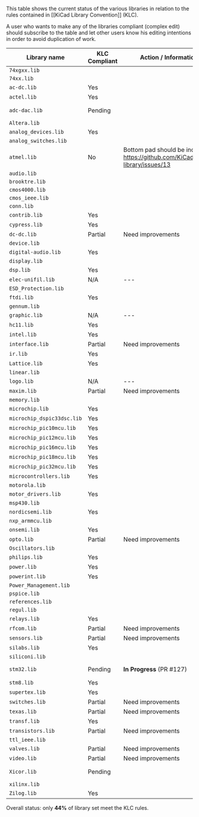 This table shows the current status of the various libraries in relation to the rules contained in [[KiCad Library Convention]] (KLC).

A user who wants to make any of the libraries compliant (complex edit) should subscribe to the table and let other users know his editing intentions in order to avoid duplication of work.

| Library name               | KLC Compliant | Action / Information    | By person          |
|----------------------------|---------------|-------------------------|--------------------|
| `74xgxx.lib`               |               |                         |                    |
| `74xx.lib`                 |               |                         |                    |
| `ac-dc.lib`                | Yes           |                         |                    |
| `actel.lib`                | Yes           |                         |                    |
| `adc-dac.lib`              | Pending       |                         | Kerusey Karyu      |
| `Altera.lib`               |               |                         |                    |
| `analog_devices.lib`       | Yes           |                         |                    |
| `analog_switches.lib`      |               |                         |                    |
| `atmel.lib`                | No            | Bottom pad should be included. https://github.com/KiCad/kicad-library/issues/13 |                    |
| `audio.lib`                |               |                         |                    |
| `brooktre.lib`             |               |                         |                    |
| `cmos4000.lib`             |               |                         |                    |
| `cmos_ieee.lib`            |               |                         |                    |
| `conn.lib`                 |               |                         |                    |
| `contrib.lib`              | Yes           |                         |                    |
| `cypress.lib`              | Yes           |                         |                    |
| `dc-dc.lib`                | Partial       | Need improvements       |                    |
| `device.lib`               |               |                         |                    |
| `digital-audio.lib`        | Yes           |                         |                    |
| `display.lib`              |               |                         |                    |
| `dsp.lib`                  | Yes           |                         |                    |
| `elec-unifil.lib`          | N/A           | ---                     | ---                |
| `ESD_Protection.lib`       |               |                         |                    |
| `ftdi.lib`                 | Yes           |                         |                    |
| `gennum.lib`               |               |                         |                    |
| `graphic.lib`              | N/A           | ---                     | ---                |
| `hc11.lib`                 | Yes           |                         |                    |
| `intel.lib`                | Yes           |                         |                    |
| `interface.lib`            | Partial       | Need improvements       |                    |
| `ir.lib`                   | Yes           |                         |                    |
| `Lattice.lib`              | Yes           |                         |                    |
| `linear.lib`               |               |                         |                    |
| `logo.lib`                 | N/A           | ---                     | ---                |
| `maxim.lib`                | Partial       | Need improvements       |                    |
| `memory.lib`               |               |                         |                    |
| `microchip.lib`            | Yes           |                         |                    |
| `microchip_dspic33dsc.lib` | Yes           |                         |                    |
| `microchip_pic10mcu.lib`   | Yes           |                         |                    |
| `microchip_pic12mcu.lib`   | Yes           |                         |                    |
| `microchip_pic16mcu.lib`   | Yes           |                         |                    |
| `microchip_pic18mcu.lib`   | Yes           |                         |                    |
| `microchip_pic32mcu.lib`   | Yes           |                         |                    |
| `microcontrollers.lib`     | Yes           |                         |                    |
| `motorola.lib`             |               |                         |                    |
| `motor_drivers.lib`        | Yes           |                         |                    |
| `msp430.lib`               |               |                         |                    |
| `nordicsemi.lib`           | Yes           |                         |                    |
| `nxp_armmcu.lib`           |               |                         |                    |
| `onsemi.lib`               | Yes           |                         |                    |
| `opto.lib`                 | Partial       | Need improvements       |                    |
| `Oscillators.lib`          |               |                         |                    |
| `philips.lib`              | Yes           |                         |                    |
| `power.lib`                | Yes           |                         |                    |
| `powerint.lib`             | Yes           |                         |                    |
| `Power_Management.lib`     |               |                         |                    |
| `pspice.lib`               |               |                         |                    |
| `references.lib`           |               |                         |                    |
| `regul.lib`                |               |                         |                    |
| `relays.lib`               | Yes           |                         |                    |
| `rfcom.lib`                | Partial       | Need improvements       |                    |
| `sensors.lib`              | Partial       | Need improvements       |                    |
| `silabs.lib`               | Yes           |                         |                    |
| `siliconi.lib`             |               |                         |                    |
| `stm32.lib`                | Pending       | **In Progress** (PR #127) | Mateusz Krawczuk   |
| `stm8.lib`                 | Yes           |                         |                    |
| `supertex.lib`             | Yes           |                         |                    |
| `switches.lib`             | Partial       | Need improvements       |                    |
| `texas.lib`                | Partial       | Need improvements       |                    |
| `transf.lib`               | Yes           |                         |                    |
| `transistors.lib`          | Partial       | Need improvements       |                    |
| `ttl_ieee.lib`             |               |                         |                    |
| `valves.lib`               | Partial       | Need improvements       |                    |
| `video.lib`                | Partial       | Need improvements       |                    |
| `Xicor.lib`                | Pending       |                         | Kerusey Karyu      |
| `xilinx.lib`               |               |                         |                    |
| `Zilog.lib`                | Yes           |                         |                    |

Overall status: only **44%** of library set meet the KLC rules.